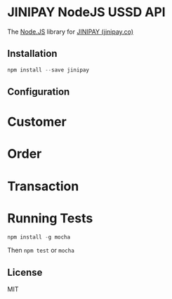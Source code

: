 JINIPAY NodeJS USSD API 
========================
The [Node.JS](http://nodejs.org) library for [JINIPAY (jinipay.co)](https://jinipay.co)


## Installation

```javascript
npm install --save jinipay
```
## Configuration

# Customer

# Order

# Transaction

# Running Tests

```javascript
npm install -g mocha
```
Then
`npm test` or `mocha`

## License
MIT

